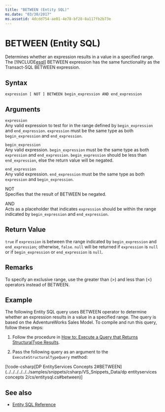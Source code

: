 ```yaml
---
title: "BETWEEN (Entity SQL)"
ms.date: "03/30/2017"
ms.assetid: 4dcdd754-ae01-4e78-bf28-8a117fb2b73e
---
```

# BETWEEN (Entity SQL)
Determines whether an expression results in a value in a specified range. The [!INCLUDE[esql](../../../../../../includes/esql-md.md)] BETWEEN expression has the same functionality as the Transact-SQL BETWEEN expression.  
  
## Syntax  
  
```  
expression [ NOT ] BETWEEN begin_expression AND end_expression    
```  
  
## Arguments  
 `expression`  
 Any valid expression to test for in the range defined by `begin_expression` and `end_expression`. `expression` must be the same type as both `begin_expression` and `end_expression`.  
  
 `begin_expression`  
 Any valid expression. `begin_expression` must be the same type as both `expression` and `end_expression`. `begin_expression` should be less than `end_expression`, else the return value will be negated.  
  
 `end_expression`  
 Any valid expression. `end_expression` must be the same type as both `expression` and `begin_expression`.  
  
 NOT  
 Specifies that the result of BETWEEN be negated.  
  
 AND  
 Acts as a placeholder that indicates `expression` should be within the range indicated by `begin_expression` and `end_expression`.  
  
## Return Value  
 `true` if `expression` is between the range indicated by `begin_expression` and `end_expression`; otherwise, `false`. `null` will be returned if `expression` is `null` or if `begin_expression` or `end_expression` is `null`.  
  
## Remarks  
 To specify an exclusive range, use the greater than (>) and less than (<) operators instead of BETWEEN.  
  
## Example  
 The following Entity SQL query uses BETWEEN operator to determine whether an expression results in a value in a specified range. The query is based on the AdventureWorks Sales Model. To compile and run this query, follow these steps:  
  
1. Follow the procedure in [How to: Execute a Query that Returns StructuralType Results](../how-to-execute-a-query-that-returns-structuraltype-results.md).  
  
2. Pass the following query as an argument to the `ExecuteStructuralTypeQuery` method:  
  
 [!code-csharp[DP EntityServices Concepts 2#BETWEEN](../../../../../../samples/snippets/csharp/VS_Snippets_Data/dp entityservices concepts 2/cs/entitysql.cs#between)]  
  
## See also

- [Entity SQL Reference](entity-sql-reference.md)
